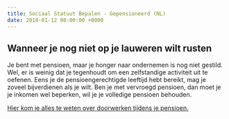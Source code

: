 ```yaml
---
title: Sociaal Statuut Bepalen - Gepensioneerd (NL)
date: 2018-01-12 00:00:00 +0000
---
```

## Wanneer je nog niet op je lauweren wilt rusten

Je bent met pensioen, maar je honger naar ondernemen is nog niet gestild. Wel, er is weinig dat je tegenhoudt om een zelfstandige activiteit uit te oefenen. Eens je de pensioengerechtigde leeftijd hebt bereikt, mag je zoveel bijverdienen als je wilt. Ben je met vervroegd pensioen, dan moet je je inkomen wel beperken, wil je je volledige pensioen behouden.

[Hier kom je alles te weten over doorwerken tijdens je pensioen. ](https://blog.xerius.be/zelfstandigen/doorwerken-tijdens-je-pensioen-alles-wat-je-moet-weten)